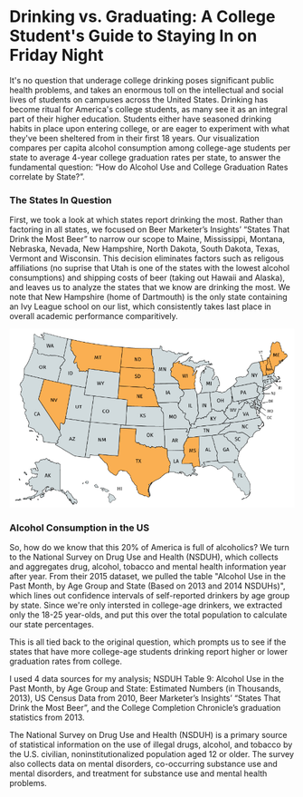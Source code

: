 # Drinking vs. Graduating: A College Student's Guide to Staying In on Friday Night

It's no question that underage college drinking poses significant public health problems, and takes an enormous toll on the intellectual and social lives of students on campuses across the United States. Drinking has become ritual for America's college students, as many see it as an integral part of their higher education. Students either have seasoned drinking habits in place upon entering college, or are eager to experiment with what they've been sheltered from in their first 18 years. Our visualization compares per capita alcohol consumption among college-age students per state to average 4-year college graduation rates per state, to answer the fundamental question: “How do Alcohol Use and College Graduation Rates correlate by State?”.

### The States In Question

First, we took a look at which states report drinking the most. Rather than factoring in all states, we focused on Beer Marketer’s Insights’ “States That Drink the Most Beer” to narrow our scope to Maine, Mississippi, Montana, Nebraska, Nevada, New Hampshire, North Dakota, South Dakota, Texas, Vermont and Wisconsin. This decision eliminates factors such as religous affiliations (no suprise that Utah is one of the states with the lowest alcohol consumptions) and shipping costs of beer (taking out Hawaii and Alaska), and leaves us to analyze the states that we know are drinking the most. We note that New Hampshire (home of Dartmouth) is the only state containing an Ivy League school on our list, which consistently takes last place in overall academic performance comparitively.

![](https://github.com/dqharris6/DataScienceBlog/blob/master/map.jpg)

### Alcohol Consumption in the US

So, how do we know that this 20% of America is full of alcoholics? We turn to the National Survey on Drug Use and Health (NSDUH), which collects and aggregates drug, alcohol, tobacco and mental health information year after year. From their 2015 dataset, we pulled the table "Alcohol Use in the Past Month, by Age Group and State (Based on 2013 and 2014 NSDUHs)", which lines out confidence intervals of self-reported drinkers by age group by state. Since we're only intersted in college-age drinkers, we extracted only the 18-25 year-olds, and put this over the total population to calculate our state percentages.



This is all tied back to the original question, which prompts us to see if the states that have more college-age students drinking report higher or lower graduation rates from college.

I used 4 data sources for my analysis; NSDUH Table 9: Alcohol Use in the Past Month, by Age Group and State: Estimated Numbers (in Thousands, 2013), US Census Data from 2010, Beer Marketer’s Insights’ “States That Drink the Most Beer”, and the College Completion Chronicle’s graduation statistics from 2013.

The National Survey on Drug Use and Health (NSDUH) is a primary source of statistical information on the use of illegal drugs, alcohol, and tobacco by the U.S. civilian, noninstitutionalized population aged 12 or older. The survey also collects data on mental disorders, co-occurring substance use and mental disorders, and treatment for substance use and mental health problems.
